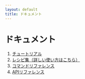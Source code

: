 ```yaml
---
layout: default
title: ドキュメント
---
```


ドキュメント
==============

1. [チュートリアル](/tutorial.html)
2. [レシピ集（詳しい使い方はこちら）](/recipe.html)
3. [コマンドリファレンス](/reference.html)
4. [APIリファレンス](http://rubydoc.info/gems/logaling-command/frames)
